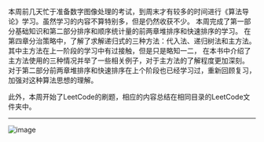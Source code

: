 本周前几天忙于准备数字图像处理的考试，到周末才有较多的时间进行《算法导论》学习。虽然学习的内容不算特别多，但是仍然收获不少。
本周完成了第一部分基础知识和第二部分排序和顺序统计量的前两章堆排序和快速排序的学习。
在第四章分治策略中，了解了求解递归式的三种方法：代入法、递归树法和主方法。其中主方法在上一阶段的学习中有过接触，但是只是略知一二，
在本书中介绍了主方法使用的三种情况并举了一些相关例子，对于主方法的了解程度更加深刻。
对于第二部分前两章堆排序和快速排序在上个阶段也已经学习过，重新回顾复习，加强对这种算法思想的理解。

此外，本周开始了LeetCode的刷题，相应的内容总结在相同目录的LeetCode文件夹中。

--------------
![image](https://user-images.githubusercontent.com/87250799/145714382-291b5f8d-1066-4275-9dfa-f30795ac9bab.png)
